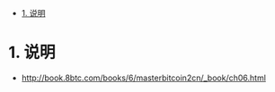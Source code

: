 <!-- TOC -->

- [1. 说明](#1-说明)

<!-- /TOC -->


<a id="markdown-1-说明" name="1-说明"></a>
# 1. 说明

* http://book.8btc.com/books/6/masterbitcoin2cn/_book/ch06.html
